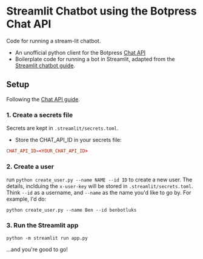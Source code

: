 # Streamlit Chatbot using the Botpress Chat API

Code for running a stream-lit chatbot.

- An unofficial python client for the Botpress [Chat API](https://botpress.com/docs/api-reference/chat-api/introduction)
- Boilerplate code for running a bot in Streamlit, adapted from the [Streamlit chatbot guide](https://docs.streamlit.io/develop/tutorials/chat-and-llm-apps/build-conversational-apps#build-a-chatgpt-like-app).

## Setup

Following the [Chat API guide](https://botpress.com/docs/api-reference/chat-api/introduction).

### 1. Create a secrets file

Secrets are kept in `.streamlit/secrets.toml`.

- Store the CHAT_API_ID in your secrets file:

```toml
CHAT_API_ID=<YOUR_CHAT_API_ID>
```

### 2. Create a user

run `python create_user.py --name NAME --id ID` to create a new user. The details, inclduing the `x-user-key` will be stored in `.streamlit/secrets.toml`.
Think `--id` as a username, and `--name` as the name you'd like to go by. For example, I'd do:

`python create_user.py --name Ben --id benbotluks`

### 3. Run the Streamlit app

`python -m streamlit run app.py`

...and you're good to go!

